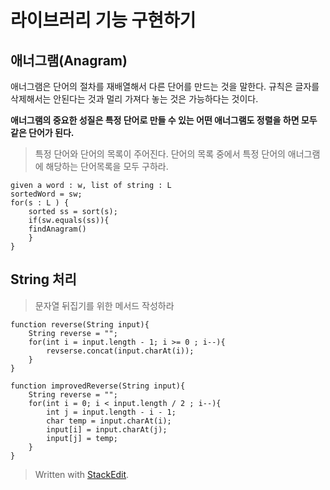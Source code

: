 # 라이브러리 기능 구현하기

## 애너그램(Anagram)
애너그램은 단어의 절차를 재배열해서 다른 단어를 만드는 것을 말한다. 규칙은 글자를 삭제해서는 안된다는 것과 멀리 가져다 놓는 것은 가능하다는 것이다.

**애너그램의 중요한 성질은 특정 단어로 만들 수 있는 어떤 애너그램도 정렬을 하면 모두 같은 단어가 된다.** 

> 특정 단어와 단어의 목록이 주어진다. 단어의 목록 중에서 특정 단어의 애너그램에 해당하는 단어목록을 모두 구하라. 
```
given a word : w, list of string : L
sortedWord = sw;
for(s : L ) {
	sorted ss = sort(s);
	if(sw.equals(ss)){
	findAnagram()
	} 
}
```

## String 처리

> 문자열 뒤집기를 위한 메서드 작성하라
```
function reverse(String input){
	String reverse = "";
	for(int i = input.length - 1; i >= 0 ; i--){
		revserse.concat(input.charAt(i));
	}
}
```
```
function improvedReverse(String input){
	String reverse = "";
	for(int i = 0; i < input.length / 2 ; i--){
		int j = input.length - i - 1;
		char temp = input.charAt(i);
		input[i] = input.charAt(j);
		input[j] = temp;
	}
}
```



> Written with [StackEdit](https://stackedit.io/).
<!--stackedit_data:
eyJoaXN0b3J5IjpbLTEwNjEzODE2MzgsLTg2MDcyMjg4M119
-->
